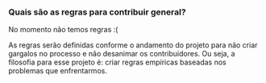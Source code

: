 ### Quais são as regras para contribuir general?

No momento não temos regras :(

As regras serão definidas conforme o andamento do projeto para não criar gargalos no processo e não desanimar os contribuidores. Ou seja, a filosofia para esse projeto é: criar regras empíricas baseadas nos problemas que enfrentarmos.

